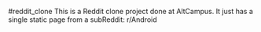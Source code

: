 #reddit_clone
 This is a Reddit clone project done at AltCampus. It just has a single static page from a subReddit: r/Android
